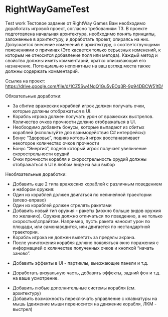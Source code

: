 # RightWayGameTest
Test work
Тестовое задание от RightWay Games
Вам необходимо доработать игровой проект, согласно требованиям ТЗ. В проекте подготовлена начальная архитектура, необходимо понять принципы, заложенные в архитектуру, и доработать проект, опираясь на них.
Допускается внесение изменений в архитектуру, с соответствующими пояснениями о причинах (Это касается только серьезных изменений, к которым не относится добавление поля или метода).
Каждый метод и свойство должны иметь комментарий, кратко описывающий его назначение. Потенциально непонятные на ваш взгляд места также должны содержать комментарий.

Ссылка на проект:
https://drive.google.com/file/d/1CZ5Sw4NgQ1Gu5vEOq3R-9p94DBCW51tD/

Обязательные доработки:
+ За сбитие вражеских кораблей игрок должен получать очки, которые должны отображаться в UI.
+ Корабль игрока должен получать урон от вражеских выстрелов. Количество очков прочности должно отображаться в UI.
+ Необходимо добавить бонусы, которые выпадают из сбитых кораблей (используйте для взаимодействия C# интерфейсы):
+   Бонус “Здоровье”, подняв который игрок восстанавливает некоторое количество очков прочности
+   Бонус “Энергия”, подняв который игрок получает увеличение скорострельности орудий
+ Очки прочности корабля и скорострельность орудий должны отображаться в UI в любом виде на ваш выбор


Необязательные доработки:
+ Добавить еще 2 типа вражеских кораблей с различным поведением и набором оружия: 
+   Один из кораблей должен двигаться по нелинейной траектории (влево-вправо)
+   Один из кораблей должен стрелять ракетами
+ Добавить новый тип оружия - ракеты (можно больше видов оружия по желанию). Оружие должно отличаться по поведению, а не только скоростью\спрайтом. Например, пусть ракета наносит урон по площади, или самонаводится, или двигается по нестандартной траектории.
+ Корабль игрока не должен вылетать за пределы экрана.
+ После уничтожения корабля должно появляться окно поражения с информацией о количестве полученных очков и кнопкой “начать заново”.
- Добавить эффекты в UI - партиклы, выезжающие панели и т.д.
+ Доработать визуальную часть, добавить эффекты, задний фон и т.д. на ваше усмотрение.
- Добавить любые дополнительные системы корабля (см. архитектуру)
- Добавить возможность переключать управление с клавиатуры на мышь (движение мыши переносится на движение корабля, ЛКМ - выстрел)

